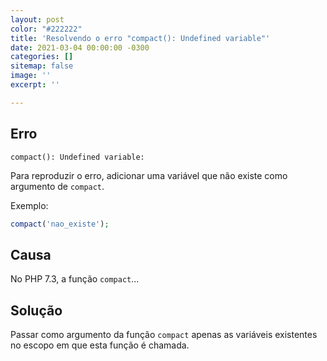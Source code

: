 ```yaml
---
layout: post
color: "#222222"
title: 'Resolvendo o erro "compact(): Undefined variable"'
date: 2021-03-04 00:00:00 -0300
categories: []
sitemap: false
image: ''
excerpt: ''

---
```

## Erro
```text
compact(): Undefined variable:
```

Para reproduzir o erro, adicionar uma variável que não existe como argumento de `compact`.

Exemplo:
```php
compact('nao_existe');
```

## Causa

No PHP 7.3, a função `compact`...


## Solução

Passar como argumento da função `compact` apenas as variáveis existentes no escopo em que esta função é chamada.
